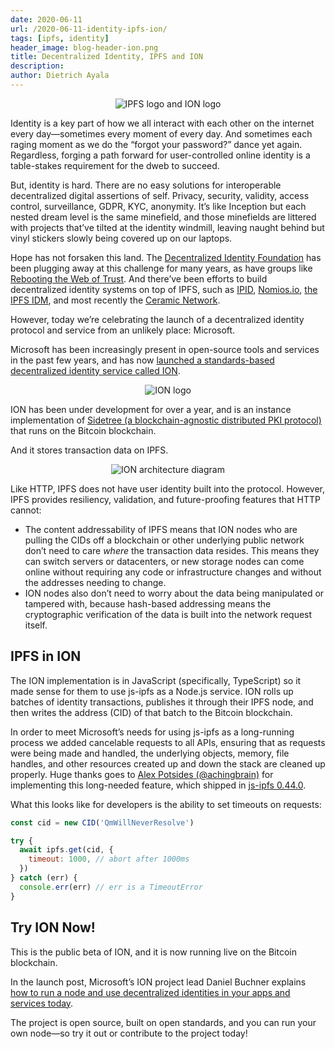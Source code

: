 ```yaml
---
date: 2020-06-11
url: /2020-06-11-identity-ipfs-ion/
tags: [ipfs, identity]
header_image: blog-header-ion.png
title: Decentralized Identity, IPFS and ION
description:
author: Dietrich Ayala
---
```


<p style="text-align: center;">
  <img src="../img/099-identity-ipfs-ion/ipfs-ion-header.png" alt="IPFS logo and ION logo">
</p>

Identity is a key part of how we all interact with each other on the internet every day—sometimes every moment of every day. And sometimes each raging moment as we do the “forgot your password?” dance yet again. Regardless, forging a path forward for user-controlled online identity is a table-stakes requirement for the dweb to succeed.

But, identity is hard. There are no easy solutions for interoperable decentralized digital assertions of self. Privacy, security, validity, access control, surveillance, GDPR, KYC, anonymity. It’s like Inception but each nested dream level is the same minefield, and those minefields are littered with projects that’ve tilted at the identity windmill, leaving naught behind but vinyl stickers slowly being covered up on our laptops.

Hope has not forsaken this land. The [Decentralized Identity Foundation](https://identity.foundation/) has been plugging away at this challenge for many years, as have groups like [Rebooting the Web of Trust](https://www.weboftrust.info/). And there’ve been efforts to build decentralized identity systems on top of IPFS, such as [IPID](https://github.com/johnnycrunch/ipid), [Nomios.io](https://nomios.io/), [the IPFS IDM](https://github.com/ipfs-shipyard/pm-idm), and most recently the [Ceramic Network](https://www.ceramic.network/).

However, today we’re celebrating the launch of a decentralized identity protocol and service from an unlikely place: Microsoft.

Microsoft has been increasingly present in open-source tools and services in the past few years, and has now [launched a standards-based decentralized identity service called ION](https://techcommunity.microsoft.com/t5/identity-standards-blog/ion-booting-up-the-network/ba-p/1441552).

<p style="text-align: center;">
  <img src="../img/099-identity-ipfs-ion/ion-logo.png" alt="ION logo">
</p>

ION has been under development for over a year, and is an instance implementation of [Sidetree (a blockchain-agnostic distributed PKI protocol)](https://github.com/decentralized-identity/sidetree) that runs on the Bitcoin blockchain.

And it stores transaction data on IPFS.

<p style="text-align: center;">
  <img src="../img/099-identity-ipfs-ion/ion-architecture.png" alt="ION architecture diagram">
</p>

Like HTTP, IPFS does not have user identity built into the protocol. However, IPFS provides resiliency, validation, and future-proofing features that HTTP cannot:

- The content addressability of IPFS means that ION nodes who are pulling the CIDs off a blockchain or other underlying public network don’t need to care _where_ the transaction data resides. This means they can switch servers or datacenters, or new storage nodes can come online without requiring any code or infrastructure changes and without the addresses needing to change.
- ION nodes also don’t need to worry about the data being manipulated or tampered with, because hash-based addressing means the cryptographic verification of the data is built into the network request itself.

## IPFS in ION

The ION implementation is in JavaScript (specifically, TypeScript) so it made sense for them to use js-ipfs as a Node.js service. ION rolls up batches of identity transactions, publishes it through their IPFS node, and then writes the address (CID) of that batch to the Bitcoin blockchain.

In order to meet Microsoft’s needs for using js-ipfs as a long-running process we added cancelable requests to all APIs, ensuring that as requests were being made and handled, the underlying objects, memory, file handles, and other resources created up and down the stack are cleaned up properly. Huge thanks goes to [Alex Potsides (@achingbrain)](https://github.com/achingbrain) for implementing this long-needed feature, which shipped in [js-ipfs 0.44.0](https://blog.ipfs.io/2020-05-21-js-ipfs-0-44/).

What this looks like for developers is the ability to set timeouts on requests:

```javascript
const cid = new CID('QmWillNeverResolve')

try {
  await ipfs.get(cid, {
    timeout: 1000, // abort after 1000ms
  })
} catch (err) {
  console.err(err) // err is a TimeoutError
}
```

## Try ION Now!

This is the public beta of ION, and it is now running live on the Bitcoin blockchain.

In the launch post, Microsoft’s ION project lead Daniel Buchner explains [how to run a node and use decentralized identities in your apps and services today](https://techcommunity.microsoft.com/t5/identity-standards-blog/ion-booting-up-the-network/ba-p/1441552).

The project is open source, built on open standards, and you can run your own node—so try it out or contribute to the project today!
